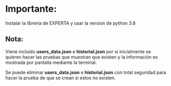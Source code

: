
# **Importante:**
Instalar la libreria de EXPERTA y usar la version de python 3.8

## Nota:
Viene incluido **users_data.json** e **historial.json** por si inicialmente se quieren hacer las pruebas que muestran que existen y la información es mostrada por pantalla mediante la terminal.

Se puede eliminar **users_data.json** e **historial.json** con total seguridad para hacer la prueba de que se crean si estos no existen.
